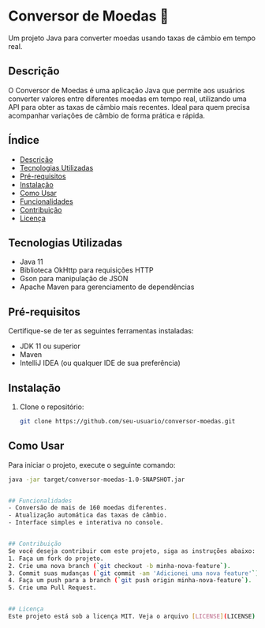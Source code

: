 # Conversor de Moedas 💱
Um projeto Java para converter moedas usando taxas de câmbio em tempo real.


## Descrição
O Conversor de Moedas é uma aplicação Java que permite aos usuários converter valores entre diferentes moedas em tempo real, utilizando uma API para obter as taxas de câmbio mais recentes. Ideal para quem precisa acompanhar variações de câmbio de forma prática e rápida.


## Índice
- [Descrição](#descrição)
- [Tecnologias Utilizadas](#tecnologias-utilizadas)
- [Pré-requisitos](#pré-requisitos)
- [Instalação](#instalação)
- [Como Usar](#como-usar)
- [Funcionalidades](#funcionalidades)
- [Contribuição](#contribuição)
- [Licença](#licença)


## Tecnologias Utilizadas
- Java 11
- Biblioteca OkHttp para requisições HTTP
- Gson para manipulação de JSON
- Apache Maven para gerenciamento de dependências


## Pré-requisitos
Certifique-se de ter as seguintes ferramentas instaladas:
- JDK 11 ou superior
- Maven
- IntelliJ IDEA (ou qualquer IDE de sua preferência)


## Instalação
1. Clone o repositório:
   ```bash
   git clone https://github.com/seu-usuario/conversor-moedas.git


## Como Usar
Para iniciar o projeto, execute o seguinte comando:
```bash
java -jar target/conversor-moedas-1.0-SNAPSHOT.jar


## Funcionalidades
- Conversão de mais de 160 moedas diferentes.
- Atualização automática das taxas de câmbio.
- Interface simples e interativa no console.


## Contribuição
Se você deseja contribuir com este projeto, siga as instruções abaixo:
1. Faça um fork do projeto.
2. Crie uma nova branch (`git checkout -b minha-nova-feature`).
3. Commit suas mudanças (`git commit -am 'Adicionei uma nova feature'`).
4. Faça um push para a branch (`git push origin minha-nova-feature`).
5. Crie uma Pull Request.


## Licença
Este projeto está sob a licença MIT. Veja o arquivo [LICENSE](LICENSE) para mais detalhes.

